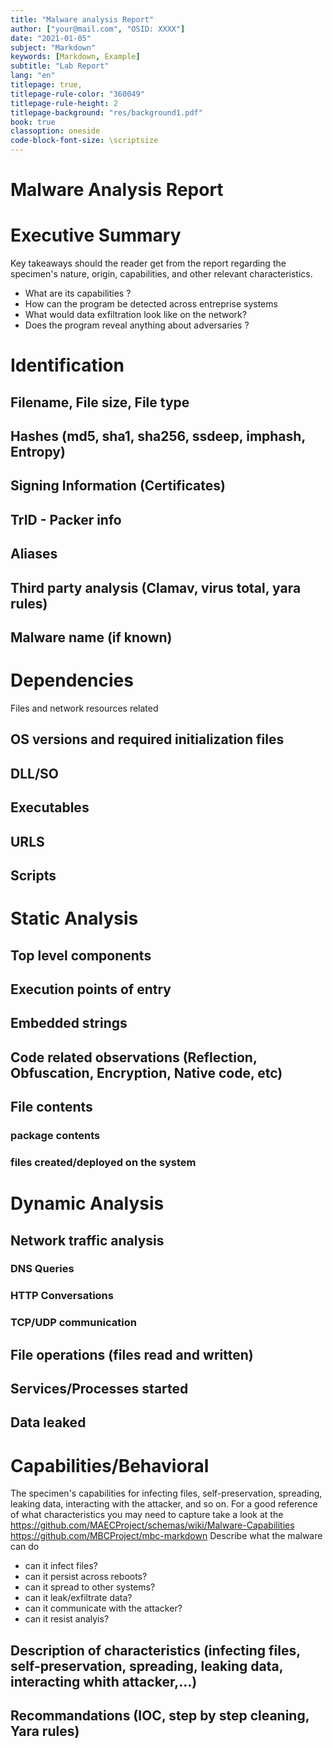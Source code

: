 ```yaml
---
title: "Malware analysis Report"
author: ["your@mail.com", "OSID: XXXX"]
date: "2021-01-05"
subject: "Markdown"
keywords: [Markdown, Example]
subtitle: "Lab Report"
lang: "en"
titlepage: true,
titlepage-rule-color: "360049"
titlepage-rule-height: 2
titlepage-background: "res/background1.pdf"
book: true
classoption: oneside
code-block-font-size: \scriptsize
---
```

# Malware Analysis Report

# Executive Summary
Key takeaways should the reader get from the report regarding the specimen's nature, origin, capabilities, and other relevant characteristics.
- What are its capabilities ?
- How can the program be detected across entreprise systems
- What would data exfiltration look like on the network? 
- Does the program reveal anything about adversaries ?

# Identification
## Filename, File size, File type
## Hashes (md5, sha1, sha256, ssdeep, imphash, Entropy)
## Signing Information (Certificates)
## TrID - Packer info
## Aliases
## Third party analysis (Clamav, virus total, yara rules)
## Malware name (if known)

# Dependencies
Files and network resources related
## OS versions and required initialization files
## DLL/SO
## Executables
## URLS
## Scripts

# Static Analysis
## Top level components
## Execution points of entry
## Embedded strings
## Code related observations (Reflection, Obfuscation, Encryption, Native code, etc)
## File contents
### package contents
### files created/deployed on the system

# Dynamic Analysis
## Network traffic analysis
### DNS Queries
### HTTP Conversations
### TCP/UDP communication
## File operations (files read and written)
## Services/Processes started
## Data leaked

# Capabilities/Behavioral
The specimen's capabilities for infecting files, self-preservation, spreading, leaking data, interacting with the attacker, and so on. For a good reference of what characteristics you may need to capture take a look at the https://github.com/MAECProject/schemas/wiki/Malware-Capabilities
https://github.com/MBCProject/mbc-markdown
Describe what the malware can do
- can it infect files?
- can it persist across reboots?
- can it spread to other systems?
- can it leak/exfiltrate data?
- can it communicate with the attacker?
- can it resist analyis?
## Description of characteristics (infecting files, self-preservation, spreading, leaking data, interacting whith attacker,...)
## Recommandations (IOC, step by step cleaning, Yara rules)


